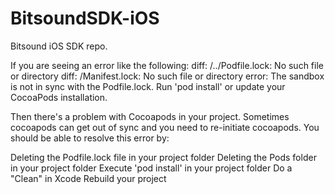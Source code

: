 # BitsoundSDK-iOS
Bitsound iOS SDK repo.

If you are seeing an error like the following:
diff: /../Podfile.lock: No such file or directory 
diff: /Manifest.lock: No such file or directory 
error: The sandbox is not in sync with the Podfile.lock. Run 'pod install' or update your CocoaPods installation.

Then there's a problem with Cocoapods in your project.  Sometimes cocoapods can get out of sync and you need to re-initiate cocoapods. You should be able to resolve this error by:

Deleting the Podfile.lock file in your project folder
Deleting the Pods folder in your project folder
Execute 'pod install' in your project folder
Do a "Clean" in Xcode
Rebuild your project

